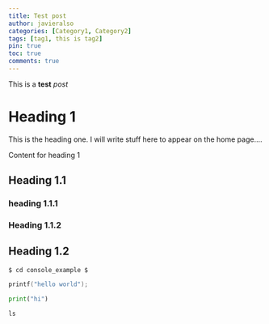 ```yaml
---
title: Test post
author: javieralso
categories: [Category1, Category2]
tags: [tag1, this is tag2]
pin: true
toc: true
comments: true
---
```


This is a **test** *post*

# Heading 1
This is the heading one. I will write stuff here to appear on the home page....

Content for heading 1

## Heading 1.1
### heading 1.1.1
### Heading 1.1.2

## Heading 1.2

```console
$ cd console_example $
```

```c
printf("hello world");
```

```python
print("hi")
```

```shell
ls
```




